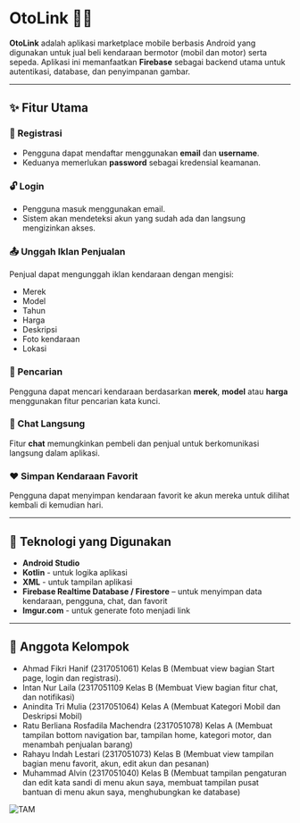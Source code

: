# OtoLink 🚗🛵

**OtoLink** adalah aplikasi marketplace mobile berbasis Android yang digunakan untuk jual beli kendaraan bermotor (mobil dan motor) serta sepeda. Aplikasi ini memanfaatkan **Firebase** sebagai backend utama untuk autentikasi, database, dan penyimpanan gambar.

---

## ✨ Fitur Utama

### 🔐 Registrasi
- Pengguna dapat mendaftar menggunakan **email** dan **username**.
- Keduanya memerlukan **password** sebagai kredensial keamanan.

### 🔓 Login
- Pengguna masuk menggunakan email.
- Sistem akan mendeteksi akun yang sudah ada dan langsung mengizinkan akses.

### 📤 Unggah Iklan Penjualan
Penjual dapat mengunggah iklan kendaraan dengan mengisi:
- Merek
- Model
- Tahun
- Harga
- Deskripsi
- Foto kendaraan
- Lokasi

### 🔎 Pencarian
Pengguna dapat mencari kendaraan berdasarkan **merek**, **model** atau **harga** menggunakan fitur pencarian kata kunci.

### 💬 Chat Langsung
Fitur **chat** memungkinkan pembeli dan penjual untuk berkomunikasi langsung dalam aplikasi.

### ❤️ Simpan Kendaraan Favorit
Pengguna dapat menyimpan kendaraan favorit ke akun mereka untuk dilihat kembali di kemudian hari.

---

## 🔧 Teknologi yang Digunakan

- **Android Studio**
- **Kotlin** - untuk logika aplikasi
- **XML** - untuk tampilan aplikasi
- **Firebase Realtime Database / Firestore** – untuk menyimpan data kendaraan, pengguna, chat, dan favorit
- **Imgur.com** - untuk generate foto menjadi link

---

## 👥 Anggota Kelompok
- Ahmad Fikri Hanif (2317051061) Kelas B (Membuat view bagian Start page, login dan registrasi).
- Intan Nur Laila (2317051109 Kelas B (Membuat View bagian fitur chat, dan notifikasi)
- Anindita Tri Mulia (2317051064) Kelas A (Membuat Kategori Mobil dan Deskripsi Mobil)
- Ratu Berliana Rosfadila Machendra (2317051078) Kelas A (Membuat tampilan bottom navigation bar, tampilan home, kategori motor, dan menambah penjualan barang)
- Rahayu Indah Lestari (2317051073) Kelas B (Membuat view tampilan bagian menu favorit, akun, edit akun dan pesanan)
- Muhammad Alvin (2317051040) Kelas B (Membuat tampilan pengaturan dan edit kata sandi di menu akun saya, membuat tampilan pusat bantuan di menu akun saya, menghubungkan ke database)


![TAM](https://github.com/user-attachments/assets/7676fee5-25bf-4be3-ad18-d0d2a1301e66)

